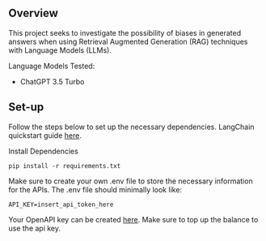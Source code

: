 ## Overview

This project seeks to investigate the possibility of biases in generated answers when using Retrieval Augmented Generation (RAG) techniques with Language Models (LLMs).

Language Models Tested:
- ChatGPT 3.5 Turbo

## Set-up

Follow the steps below to set up the necessary dependencies. LangChain quickstart guide [here](https://python.langchain.com/docs/use_cases/question_answering/quickstart).

Install Dependencies
```
pip install -r requirements.txt
```

Make sure to create your own .env file to store the necessary information for the APIs. The .env file should minimally look like: 
```
API_KEY=insert_api_token_here
```
Your OpenAPI key can be created [here](https://platform.openai.com/api-keys). Make sure to top up the balance to use the api key. 
